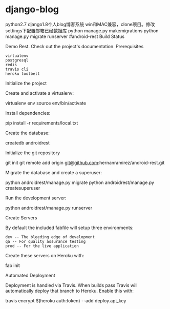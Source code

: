 # django-blog
python2.7 django1.8个人blog博客系统
win和MAC兼容，clone项目。修改settings下配置邮箱已经数据库
python manage.py makemigrations
python manage.py migrate
runserver
#android-rest Build Status

Demo Rest. Check out the project's documentation.
Prerequisites

    virtualenv
    postgresql
    redis
    travis cli
    heroku toolbelt

Initialize the project

Create and activate a virtualenv:

virtualenv env
source env/bin/activate

Install dependencies:

pip install -r requirements/local.txt

Create the database:

createdb androidrest

Initialize the git repository

git init
git remote add origin git@github.com:hernanramirez/android-rest.git

Migrate the database and create a superuser:

python androidrest/manage.py migrate
python androidrest/manage.py createsuperuser

Run the development server:

python androidrest/manage.py runserver

Create Servers

By default the included fabfile will setup three environments:

    dev -- The bleeding edge of development
    qa -- For quality assurance testing
    prod -- For the live application

Create these servers on Heroku with:

fab init

Automated Deployment

Deployment is handled via Travis. When builds pass Travis will automatically deploy that branch to Heroku. Enable this with:

travis encrypt $(heroku auth:token) --add deploy.api_key

